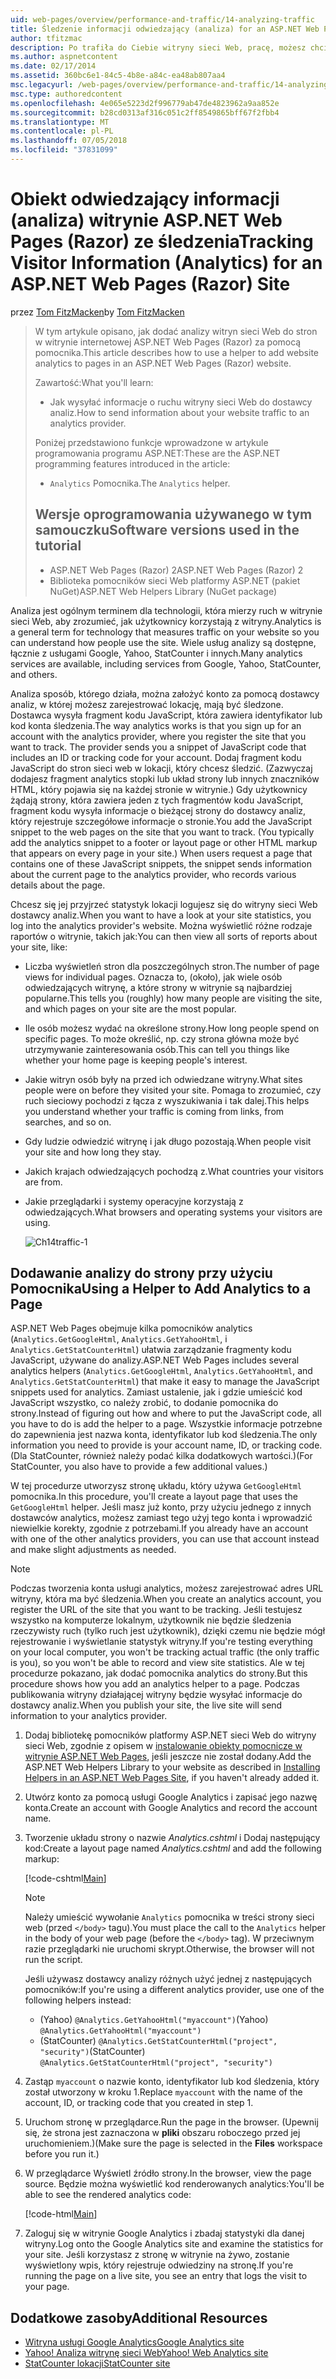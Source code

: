 ```yaml
---
uid: web-pages/overview/performance-and-traffic/14-analyzing-traffic
title: Śledzenie informacji odwiedzający (analiza) for an ASP.NET Web Pages (Razor) lokacji | Dokumentacja firmy Microsoft
author: tfitzmac
description: Po trafiła do Ciebie witryny sieci Web, pracę, możesz chcieć analizowanie ruchu witryny sieci Web.
ms.author: aspnetcontent
ms.date: 02/17/2014
ms.assetid: 360bc6e1-84c5-4b8e-a84c-ea48ab807aa4
msc.legacyurl: /web-pages/overview/performance-and-traffic/14-analyzing-traffic
msc.type: authoredcontent
ms.openlocfilehash: 4e065e5223d2f996779ab47de4823962a9aa852e
ms.sourcegitcommit: b28cd0313af316c051c2ff8549865bff67f2fbb4
ms.translationtype: MT
ms.contentlocale: pl-PL
ms.lasthandoff: 07/05/2018
ms.locfileid: "37831099"
---
```

<a name="tracking-visitor-information-analytics-for-an-aspnet-web-pages-razor-site"></a><span data-ttu-id="2ee8a-103">Obiekt odwiedzający informacji (analiza) witrynie ASP.NET Web Pages (Razor) ze śledzenia</span><span class="sxs-lookup"><span data-stu-id="2ee8a-103">Tracking Visitor Information (Analytics) for an ASP.NET Web Pages (Razor) Site</span></span>
====================
<span data-ttu-id="2ee8a-104">przez [Tom FitzMacken](https://github.com/tfitzmac)</span><span class="sxs-lookup"><span data-stu-id="2ee8a-104">by [Tom FitzMacken](https://github.com/tfitzmac)</span></span>

> <span data-ttu-id="2ee8a-105">W tym artykule opisano, jak dodać analizy witryn sieci Web do stron w witrynie internetowej ASP.NET Web Pages (Razor) za pomocą pomocnika.</span><span class="sxs-lookup"><span data-stu-id="2ee8a-105">This article describes how to use a helper to add website analytics to pages in an ASP.NET Web Pages (Razor) website.</span></span>
> 
> <span data-ttu-id="2ee8a-106">Zawartość:</span><span class="sxs-lookup"><span data-stu-id="2ee8a-106">What you'll learn:</span></span>
> 
> - <span data-ttu-id="2ee8a-107">Jak wysyłać informacje o ruchu witryny sieci Web do dostawcy analiz.</span><span class="sxs-lookup"><span data-stu-id="2ee8a-107">How to send information about your website traffic to an analytics provider.</span></span>
> 
> <span data-ttu-id="2ee8a-108">Poniżej przedstawiono funkcje wprowadzone w artykule programowania programu ASP.NET:</span><span class="sxs-lookup"><span data-stu-id="2ee8a-108">These are the ASP.NET programming features introduced in the article:</span></span>
> 
> - <span data-ttu-id="2ee8a-109">`Analytics` Pomocnika.</span><span class="sxs-lookup"><span data-stu-id="2ee8a-109">The `Analytics` helper.</span></span>
>   
> 
> ## <a name="software-versions-used-in-the-tutorial"></a><span data-ttu-id="2ee8a-110">Wersje oprogramowania używanego w tym samouczku</span><span class="sxs-lookup"><span data-stu-id="2ee8a-110">Software versions used in the tutorial</span></span>
> 
> 
> - <span data-ttu-id="2ee8a-111">ASP.NET Web Pages (Razor) 2</span><span class="sxs-lookup"><span data-stu-id="2ee8a-111">ASP.NET Web Pages (Razor) 2</span></span>
> - <span data-ttu-id="2ee8a-112">Biblioteka pomocników sieci Web platformy ASP.NET (pakiet NuGet)</span><span class="sxs-lookup"><span data-stu-id="2ee8a-112">ASP.NET Web Helpers Library (NuGet package)</span></span>


<span data-ttu-id="2ee8a-113">Analiza jest ogólnym terminem dla technologii, która mierzy ruch w witrynie sieci Web, aby zrozumieć, jak użytkownicy korzystają z witryny.</span><span class="sxs-lookup"><span data-stu-id="2ee8a-113">Analytics is a general term for technology that measures traffic on your website so you can understand how people use the site.</span></span> <span data-ttu-id="2ee8a-114">Wiele usług analizy są dostępne, łącznie z usługami Google, Yahoo, StatCounter i innych.</span><span class="sxs-lookup"><span data-stu-id="2ee8a-114">Many analytics services are available, including services from Google, Yahoo, StatCounter, and others.</span></span>

<span data-ttu-id="2ee8a-115">Analiza sposób, którego działa, można założyć konto za pomocą dostawcy analiz, w której możesz zarejestrować lokację, mają być śledzone. Dostawca wysyła fragment kodu JavaScript, która zawiera identyfikator lub kod konta śledzenia.</span><span class="sxs-lookup"><span data-stu-id="2ee8a-115">The way analytics works is that you sign up for an account with the analytics provider, where you register the site that you want to track. The provider sends you a snippet of JavaScript code that includes an ID or tracking code for your account.</span></span> <span data-ttu-id="2ee8a-116">Dodaj fragment kodu JavaScript do stron sieci web w lokacji, który chcesz śledzić. (Zazwyczaj dodajesz fragment analytics stopki lub układ strony lub innych znaczników HTML, który pojawia się na każdej stronie w witrynie.) Gdy użytkownicy żądają strony, która zawiera jeden z tych fragmentów kodu JavaScript, fragment kodu wysyła informacje o bieżącej strony do dostawcy analiz, który rejestruje szczegółowe informacje o stronie.</span><span class="sxs-lookup"><span data-stu-id="2ee8a-116">You add the JavaScript snippet to the web pages on the site that you want to track. (You typically add the analytics snippet to a footer or layout page or other HTML markup that appears on every page in your site.) When users request a page that contains one of these JavaScript snippets, the snippet sends information about the current page to the analytics provider, who records various details about the page.</span></span>

<span data-ttu-id="2ee8a-117">Chcesz się jej przyjrzeć statystyk lokacji logujesz się do witryny sieci Web dostawcy analiz.</span><span class="sxs-lookup"><span data-stu-id="2ee8a-117">When you want to have a look at your site statistics, you log into the analytics provider's website.</span></span> <span data-ttu-id="2ee8a-118">Można wyświetlić różne rodzaje raportów o witrynie, takich jak:</span><span class="sxs-lookup"><span data-stu-id="2ee8a-118">You can then view all sorts of reports about your site, like:</span></span>

- <span data-ttu-id="2ee8a-119">Liczba wyświetleń stron dla poszczególnych stron.</span><span class="sxs-lookup"><span data-stu-id="2ee8a-119">The number of page views for individual pages.</span></span> <span data-ttu-id="2ee8a-120">Oznacza to, (około), jak wiele osób odwiedzających witrynę, a które strony w witrynie są najbardziej popularne.</span><span class="sxs-lookup"><span data-stu-id="2ee8a-120">This tells you (roughly) how many people are visiting the site, and which pages on your site are the most popular.</span></span>
- <span data-ttu-id="2ee8a-121">Ile osób możesz wydać na określone strony.</span><span class="sxs-lookup"><span data-stu-id="2ee8a-121">How long people spend on specific pages.</span></span> <span data-ttu-id="2ee8a-122">To może określić, np. czy strona główna może być utrzymywanie zainteresowania osób.</span><span class="sxs-lookup"><span data-stu-id="2ee8a-122">This can tell you things like whether your home page is keeping people's interest.</span></span>
- <span data-ttu-id="2ee8a-123">Jakie witryn osób były na przed ich odwiedzane witryny.</span><span class="sxs-lookup"><span data-stu-id="2ee8a-123">What sites people were on before they visited your site.</span></span> <span data-ttu-id="2ee8a-124">Pomaga to zrozumieć, czy ruch sieciowy pochodzi z łącza z wyszukiwania i tak dalej.</span><span class="sxs-lookup"><span data-stu-id="2ee8a-124">This helps you understand whether your traffic is coming from links, from searches, and so on.</span></span>
- <span data-ttu-id="2ee8a-125">Gdy ludzie odwiedzić witrynę i jak długo pozostają.</span><span class="sxs-lookup"><span data-stu-id="2ee8a-125">When people visit your site and how long they stay.</span></span>
- <span data-ttu-id="2ee8a-126">Jakich krajach odwiedzających pochodzą z.</span><span class="sxs-lookup"><span data-stu-id="2ee8a-126">What countries your visitors are from.</span></span>
- <span data-ttu-id="2ee8a-127">Jakie przeglądarki i systemy operacyjne korzystają z odwiedzających.</span><span class="sxs-lookup"><span data-stu-id="2ee8a-127">What browsers and operating systems your visitors are using.</span></span>

    ![Ch14traffic-1](14-analyzing-traffic/_static/image1.jpg)

## <a name="using-a-helper-to-add-analytics-to-a-page"></a><span data-ttu-id="2ee8a-129">Dodawanie analizy do strony przy użyciu Pomocnika</span><span class="sxs-lookup"><span data-stu-id="2ee8a-129">Using a Helper to Add Analytics to a Page</span></span>

<span data-ttu-id="2ee8a-130">ASP.NET Web Pages obejmuje kilka pomocników analytics (`Analytics.GetGoogleHtml`, `Analytics.GetYahooHtml`, i `Analytics.GetStatCounterHtml`) ułatwia zarządzanie fragmenty kodu JavaScript, używane do analizy.</span><span class="sxs-lookup"><span data-stu-id="2ee8a-130">ASP.NET Web Pages includes several analytics helpers (`Analytics.GetGoogleHtml`, `Analytics.GetYahooHtml`, and `Analytics.GetStatCounterHtml`) that make it easy to manage the JavaScript snippets used for analytics.</span></span> <span data-ttu-id="2ee8a-131">Zamiast ustalenie, jak i gdzie umieścić kod JavaScript wszystko, co należy zrobić, to dodanie pomocnika do strony.</span><span class="sxs-lookup"><span data-stu-id="2ee8a-131">Instead of figuring out how and where to put the JavaScript code, all you have to do is add the helper to a page.</span></span> <span data-ttu-id="2ee8a-132">Wszystkie informacje potrzebne do zapewnienia jest nazwa konta, identyfikator lub kod śledzenia.</span><span class="sxs-lookup"><span data-stu-id="2ee8a-132">The only information you need to provide is your account name, ID, or tracking code.</span></span> <span data-ttu-id="2ee8a-133">(Dla StatCounter, również należy podać kilka dodatkowych wartości.)</span><span class="sxs-lookup"><span data-stu-id="2ee8a-133">(For StatCounter, you also have to provide a few additional values.)</span></span>

<span data-ttu-id="2ee8a-134">W tej procedurze utworzysz stronę układu, który używa `GetGoogleHtml` pomocnika.</span><span class="sxs-lookup"><span data-stu-id="2ee8a-134">In this procedure, you'll create a layout page that uses the `GetGoogleHtml` helper.</span></span> <span data-ttu-id="2ee8a-135">Jeśli masz już konto, przy użyciu jednego z innych dostawców analytics, możesz zamiast tego użyj tego konta i wprowadzić niewielkie korekty, zgodnie z potrzebami.</span><span class="sxs-lookup"><span data-stu-id="2ee8a-135">If you already have an account with one of the other analytics providers, you can use that account instead and make slight adjustments as needed.</span></span>

> [!NOTE]
> <span data-ttu-id="2ee8a-136">Podczas tworzenia konta usługi analytics, możesz zarejestrować adres URL witryny, która ma być śledzenia.</span><span class="sxs-lookup"><span data-stu-id="2ee8a-136">When you create an analytics account, you register the URL of the site that you want to be tracking.</span></span> <span data-ttu-id="2ee8a-137">Jeśli testujesz wszystko na komputerze lokalnym, użytkownik nie będzie śledzenia rzeczywisty ruch (tylko ruch jest użytkownik), dzięki czemu nie będzie mógł rejestrowanie i wyświetlanie statystyk witryny.</span><span class="sxs-lookup"><span data-stu-id="2ee8a-137">If you're testing everything on your local computer, you won't be tracking actual traffic (the only traffic is you), so you won't be able to record and view site statistics.</span></span> <span data-ttu-id="2ee8a-138">Ale w tej procedurze pokazano, jak dodać pomocnika analytics do strony.</span><span class="sxs-lookup"><span data-stu-id="2ee8a-138">But this procedure shows how you add an analytics helper to a page.</span></span> <span data-ttu-id="2ee8a-139">Podczas publikowania witryny działającej witryny będzie wysyłać informacje do dostawcy analiz.</span><span class="sxs-lookup"><span data-stu-id="2ee8a-139">When you publish your site, the live site will send information to your analytics provider.</span></span>


1. <span data-ttu-id="2ee8a-140">Dodaj bibliotekę pomocników platformy ASP.NET sieci Web do witryny sieci Web, zgodnie z opisem w [instalowanie obiekty pomocnicze w witrynie ASP.NET Web Pages](https://go.microsoft.com/fwlink/?LinkId=252372), jeśli jeszcze nie został dodany.</span><span class="sxs-lookup"><span data-stu-id="2ee8a-140">Add the ASP.NET Web Helpers Library to your website as described in [Installing Helpers in an ASP.NET Web Pages Site](https://go.microsoft.com/fwlink/?LinkId=252372), if you haven't already added it.</span></span>
2. <span data-ttu-id="2ee8a-141">Utwórz konto za pomocą usługi Google Analytics i zapisać jego nazwę konta.</span><span class="sxs-lookup"><span data-stu-id="2ee8a-141">Create an account with Google Analytics and record the account name.</span></span>
3. <span data-ttu-id="2ee8a-142">Tworzenie układu strony o nazwie *Analytics.cshtml* i Dodaj następujący kod:</span><span class="sxs-lookup"><span data-stu-id="2ee8a-142">Create a layout page named *Analytics.cshtml* and add the following markup:</span></span>

    [!code-cshtml[Main](14-analyzing-traffic/samples/sample1.cshtml)]

    > [!NOTE]
    > <span data-ttu-id="2ee8a-143">Należy umieścić wywołanie `Analytics` pomocnika w treści strony sieci web (przed `</body>` tagu).</span><span class="sxs-lookup"><span data-stu-id="2ee8a-143">You must place the call to the `Analytics` helper in the body of your web page (before the `</body>` tag).</span></span> <span data-ttu-id="2ee8a-144">W przeciwnym razie przeglądarki nie uruchomi skrypt.</span><span class="sxs-lookup"><span data-stu-id="2ee8a-144">Otherwise, the browser will not run the script.</span></span>

    <span data-ttu-id="2ee8a-145">Jeśli używasz dostawcy analizy różnych użyć jednej z następujących pomocników:</span><span class="sxs-lookup"><span data-stu-id="2ee8a-145">If you're using a different analytics provider, use one of the following helpers instead:</span></span>

    - <span data-ttu-id="2ee8a-146">(Yahoo) `@Analytics.GetYahooHtml("myaccount")`</span><span class="sxs-lookup"><span data-stu-id="2ee8a-146">(Yahoo) `@Analytics.GetYahooHtml("myaccount")`</span></span>
    - <span data-ttu-id="2ee8a-147">(StatCounter) `@Analytics.GetStatCounterHtml("project", "security")`</span><span class="sxs-lookup"><span data-stu-id="2ee8a-147">(StatCounter) `@Analytics.GetStatCounterHtml("project", "security")`</span></span>
4. <span data-ttu-id="2ee8a-148">Zastąp `myaccount` o nazwie konto, identyfikator lub kod śledzenia, który został utworzony w kroku 1.</span><span class="sxs-lookup"><span data-stu-id="2ee8a-148">Replace `myaccount` with the name of the account, ID, or tracking code that you created in step 1.</span></span>
5. <span data-ttu-id="2ee8a-149">Uruchom stronę w przeglądarce.</span><span class="sxs-lookup"><span data-stu-id="2ee8a-149">Run the page in the browser.</span></span> <span data-ttu-id="2ee8a-150">(Upewnij się, że strona jest zaznaczona w **pliki** obszaru roboczego przed jej uruchomieniem.)</span><span class="sxs-lookup"><span data-stu-id="2ee8a-150">(Make sure the page is selected in the **Files** workspace before you run it.)</span></span>
6. <span data-ttu-id="2ee8a-151">W przeglądarce Wyświetl źródło strony.</span><span class="sxs-lookup"><span data-stu-id="2ee8a-151">In the browser, view the page source.</span></span> <span data-ttu-id="2ee8a-152">Będzie można wyświetlić kod renderowanych analytics:</span><span class="sxs-lookup"><span data-stu-id="2ee8a-152">You'll be able to see the rendered analytics code:</span></span>

    [!code-html[Main](14-analyzing-traffic/samples/sample2.html)]
7. <span data-ttu-id="2ee8a-153">Zaloguj się w witrynie Google Analytics i zbadaj statystyki dla danej witryny.</span><span class="sxs-lookup"><span data-stu-id="2ee8a-153">Log onto the Google Analytics site and examine the statistics for your site.</span></span> <span data-ttu-id="2ee8a-154">Jeśli korzystasz z stronę w witrynie na żywo, zostanie wyświetlony wpis, który rejestruje odwiedziny na stronę.</span><span class="sxs-lookup"><span data-stu-id="2ee8a-154">If you're running the page on a live site, you see an entry that logs the visit to your page.</span></span>

<a id="Additional_Resources"></a>
## <a name="additional-resources"></a><span data-ttu-id="2ee8a-155">Dodatkowe zasoby</span><span class="sxs-lookup"><span data-stu-id="2ee8a-155">Additional Resources</span></span>

- [<span data-ttu-id="2ee8a-156">Witryna usługi Google Analytics</span><span class="sxs-lookup"><span data-stu-id="2ee8a-156">Google Analytics site</span></span>](https://www.google.com/analytics/)
- [<span data-ttu-id="2ee8a-157">Yahoo! Analiza witrynę sieci Web</span><span class="sxs-lookup"><span data-stu-id="2ee8a-157">Yahoo! Web Analytics site</span></span>](http://help.yahoo.com/l/us/yahoo/ywa/)
- [<span data-ttu-id="2ee8a-158">StatCounter lokacji</span><span class="sxs-lookup"><span data-stu-id="2ee8a-158">StatCounter site</span></span>](http://statcounter.com/)
